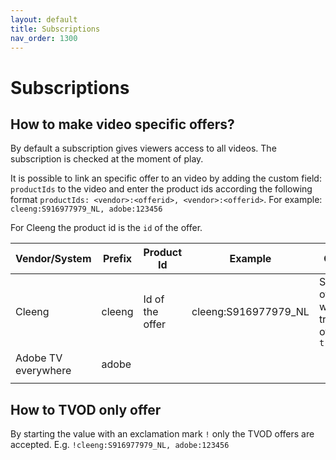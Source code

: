 ```yaml
---
layout: default
title: Subscriptions
nav_order: 1300
---
```


# Subscriptions

## How to make video specific offers?
By default a subscription gives viewers access to all videos. The subscription is checked at the moment of play. 

It is possible to link an specific offer to an video by adding the custom field: `productIds` to the video and enter the product ids according the following format `productIds: <vendor>:<offerid>, <vendor>:<offerid>`. For example: `cleeng:S916977979_NL, adobe:123456`

For Cleeng the product id is the `id` of the offer. 

| Vendor/System       | Prefix | Product Id      | Example              | Comment                                                           |
|---------------------|--------|-----------------|----------------------|-------------------------------------------------------------------|
| Cleeng              | cleeng | Id of the offer | cleeng:S916977979_NL | Subscripton offers start with `s` and transaction offers with `t` |
| Adobe TV everywhere | adobe  |                 |                      |                                                                   |
|                     |        |                 |                      |                                                                   |




## How to TVOD only offer
By starting the value with an exclamation mark `!` only the TVOD offers are accepted. E.g. `!cleeng:S916977979_NL, adobe:123456`

